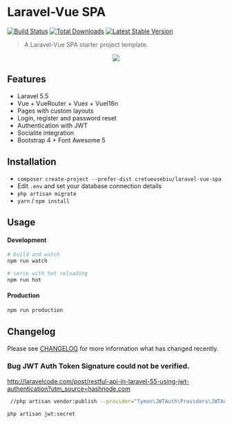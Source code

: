 # Laravel-Vue SPA

<a href="https://travis-ci.org/cretueusebiu/laravel-vue-spa"><img src="https://travis-ci.org/cretueusebiu/laravel-vue-spa.svg?branch=master" alt="Build Status"></a>
<a href="https://packagist.org/packages/cretueusebiu/laravel-vue-spa"><img src="https://poser.pugx.org/cretueusebiu/laravel-vue-spa/d/total.svg" alt="Total Downloads"></a>
<a href="https://packagist.org/packages/cretueusebiu/laravel-vue-spa"><img src="https://poser.pugx.org/cretueusebiu/laravel-vue-spa/v/stable.svg" alt="Latest Stable Version"></a>

> A Laravel-Vue SPA starter project template.

<p align="center">
<img src="https://i.imgur.com/NHFTsGt.png">
</p>

## Features

- Laravel 5.5
- Vue + VueRouter + Vuex + VueI18n
- Pages with custom layouts
- Login, register and password reset
- Authentication with JWT
- Socialite integration
- Bootstrap 4 + Font Awesome 5

## Installation

- `composer create-project --prefer-dist cretueusebiu/laravel-vue-spa`
- Edit `.env` and set your database connection details
- `php artisan migrate`
- `yarn` / `npm install`

## Usage

#### Development

```bash
# build and watch
npm run watch

# serve with hot reloading
npm run hot
```

#### Production

```bash
npm run production
```

## Changelog

Please see [CHANGELOG](CHANGELOG.md) for more information what has changed recently.

### Bug JWT Auth Token Signature could not be verified.

http://laravelcode.com/post/restful-api-in-laravel-55-using-jwt-authentication?utm_source=hashnode.com

```bash
 //php artisan vendor:publish --provider="Tymon\JWTAuth\Providers\JWTAuthServiceProvider"

php artisan jwt:secret
```
